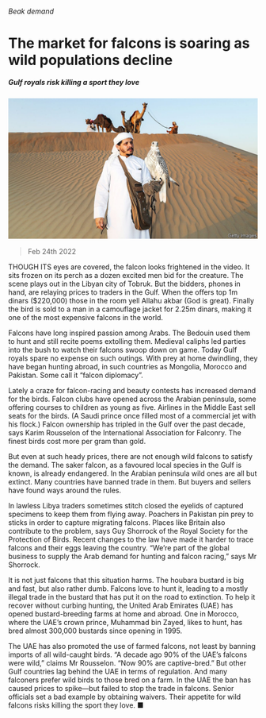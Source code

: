 ###### Beak demand

# The market for falcons is soaring as wild populations decline 

##### Gulf royals risk killing a sport they love 

![image](images/20220226_MAP002_1.jpg) 

> Feb 24th 2022 

THOUGH ITS eyes are covered, the falcon looks frightened in the video. It sits frozen on its perch as a dozen excited men bid for the creature. The scene plays out in the Libyan city of Tobruk. But the bidders, phones in hand, are relaying prices to traders in the Gulf. When the offers top 1m dinars ($220,000) those in the room yell Allahu akbar (God is great). Finally the bird is sold to a man in a camouflage jacket for 2.25m dinars, making it one of the most expensive falcons in the world.

Falcons have long inspired passion among Arabs. The Bedouin used them to hunt and still recite poems extolling them. Medieval caliphs led parties into the bush to watch their falcons swoop down on game. Today Gulf royals spare no expense on such outings. With prey at home dwindling, they have began hunting abroad, in such countries as Mongolia, Morocco and Pakistan. Some call it “falcon diplomacy”.


Lately a craze for falcon-racing and beauty contests has increased demand for the birds. Falcon clubs have opened across the Arabian peninsula, some offering courses to children as young as five. Airlines in the Middle East sell seats for the birds. (A Saudi prince once filled most of a commercial jet with his flock.) Falcon ownership has tripled in the Gulf over the past decade, says Karim Rousselon of the International Association for Falconry. The finest birds cost more per gram than gold.

But even at such heady prices, there are not enough wild falcons to satisfy the demand. The saker falcon, as a favoured local species in the Gulf is known, is already endangered. In the Arabian peninsula wild ones are all but extinct. Many countries have banned trade in them. But buyers and sellers have found ways around the rules.

In lawless Libya traders sometimes stitch closed the eyelids of captured specimens to keep them from flying away. Poachers in Pakistan pin prey to sticks in order to capture migrating falcons. Places like Britain also contribute to the problem, says Guy Shorrock of the Royal Society for the Protection of Birds. Recent changes to the law have made it harder to trace falcons and their eggs leaving the country. “We’re part of the global business to supply the Arab demand for hunting and falcon racing,” says Mr Shorrock.

It is not just falcons that this situation harms. The houbara bustard is big and fast, but also rather dumb. Falcons love to hunt it, leading to a mostly illegal trade in the bustard that has put it on the road to extinction. To help it recover without curbing hunting, the United Arab Emirates (UAE) has opened bustard-breeding farms at home and abroad. One in Morocco, where the UAE’s crown prince, Muhammad bin Zayed, likes to hunt, has bred almost 300,000 bustards since opening in 1995.

The UAE has also promoted the use of farmed falcons, not least by banning imports of all wild-caught birds. “A decade ago 90% of the UAE’s falcons were wild,” claims Mr Rousselon. “Now 90% are captive-bred.” But other Gulf countries lag behind the UAE in terms of regulation. And many falconers prefer wild birds to those bred on a farm. In the UAE the ban has caused prices to spike—but failed to stop the trade in falcons. Senior officials set a bad example by obtaining waivers. Their appetite for wild falcons risks killing the sport they love. ■


